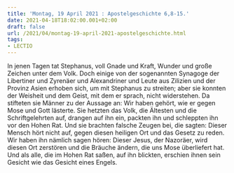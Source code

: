 ```yaml
---
title: 'Montag, 19 April 2021 : Apostelgeschichte 6,8-15.'
date: 2021-04-18T18:02:00.001+02:00
draft: false
url: /2021/04/montag-19-april-2021-apostelgeschichte.html
tags: 
- LECTIO
---
```


In jenen Tagen tat Stephanus, voll Gnade und Kraft, Wunder und große Zeichen unter dem Volk. Doch einige von der sogenannten Synagoge der Libertiner und Zyrenäer und Alexandriner und Leute aus Zilizien und der Provinz Asien erhoben sich, um mit Stephanus zu streiten; aber sie konnten der Weisheit und dem Geist, mit dem er sprach, nicht widerstehen. Da stifteten sie Männer zu der Aussage an: Wir haben gehört, wie er gegen Mose und Gott lästerte. Sie hetzten das Volk, die Ältesten und die Schriftgelehrten auf, drangen auf ihn ein, packten ihn und schleppten ihn vor den Hohen Rat. Und sie brachten falsche Zeugen bei, die sagten: Dieser Mensch hört nicht auf, gegen diesen heiligen Ort und das Gesetz zu reden. Wir haben ihn nämlich sagen hören: Dieser Jesus, der Nazoräer, wird diesen Ort zerstören und die Bräuche ändern, die uns Mose überliefert hat. Und als alle, die im Hohen Rat saßen, auf ihn blickten, erschien ihnen sein Gesicht wie das Gesicht eines Engels.